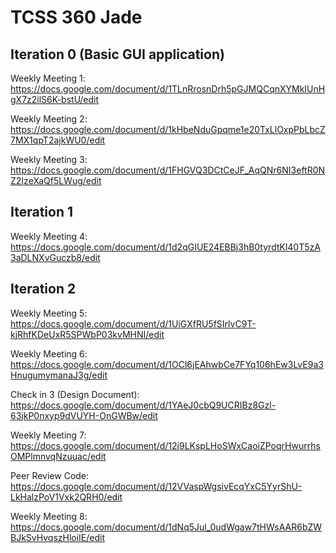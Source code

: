 # TCSS 360 Jade

## Iteration 0 (Basic GUI application) 

Weekly Meeting 1: https://docs.google.com/document/d/1TLnRrosnDrh5pGJMQCqnXYMkIUnHgX7z2ilS6K-bstU/edit

Weekly Meeting 2: https://docs.google.com/document/d/1kHbeNduGpqme1e20TxLlOxpPbLbcZ7MX1qpT2ajkWU0/edit

Weekly Meeting 3: https://docs.google.com/document/d/1FHGVQ3DCtCeJF_AqQNr6NI3eftR0NZ2IzeXaQf5LWug/edit


## Iteration 1

Weekly Meeting 4: https://docs.google.com/document/d/1d2qGIUE24EBBj3hB0tyrdtKl40T5zA3aDLNXvGuczb8/edit

## Iteration 2 

Weekly Meeting 5: https://docs.google.com/document/d/1UiGXfRU5fSIrlvC9T-kjRhfKDeUxR5SPWbP03kvMHNI/edit

Weekly Meeting 6: https://docs.google.com/document/d/1OCl6jEAhwbCe7FYq106hEw3LvE9a3HnugumymanaJ3g/edit

Check in 3 (Design Document): https://docs.google.com/document/d/1YAeJ0cbQ9UCRIBz8Gzl-63jkP0nxyp9dVUYH-OnGWBw/edit

Weekly Meeting 7: https://docs.google.com/document/d/12j9LKspLHoSWxCaoiZPoqrHwurrhsOMPlmnvqNzuuac/edit

Peer Review Code: https://docs.google.com/document/d/12VVaspWgsivEcqYxC5YyrShU-LkHalzPoV1Vxk2QRH0/edit

Weekly Meeting 8: https://docs.google.com/document/d/1dNq5Jul_0udWgaw7tHWsAAR6bZWBJkSvHvqszHloiIE/edit
